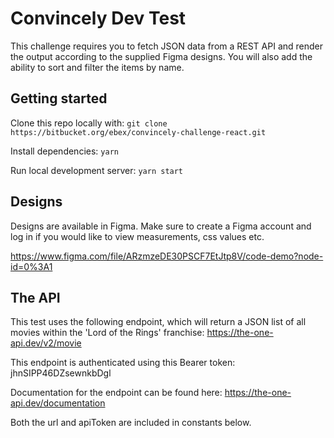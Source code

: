 # Convincely Dev Test

This challenge requires you to fetch JSON data from a REST API and render the output according to the supplied Figma designs.
You will also add the ability to sort and filter the items by name.

## Getting started

Clone this repo locally with:
`git clone https://bitbucket.org/ebex/convincely-challenge-react.git`

Install dependencies:
`yarn`

Run local development server:
`yarn start`

## Designs

Designs are available in Figma. Make sure to create a Figma account and log in if you would like to view measurements, css values etc.

https://www.figma.com/file/ARzmzeDE30PSCF7EtJtp8V/code-demo?node-id=0%3A1

## The API

This test uses the following endpoint, which will return a JSON list of all movies within the 'Lord of the Rings' franchise:
https://the-one-api.dev/v2/movie

This endpoint is authenticated using this Bearer token:
jhnSIPP46DZsewnkbDgl

Documentation for the endpoint can be found here:
https://the-one-api.dev/documentation

Both the url and apiToken are included in constants below.
